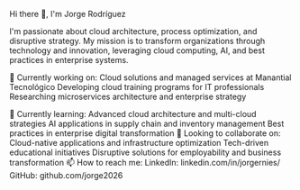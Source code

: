 Hi there 👋, I'm Jorge Rodríguez

I'm passionate about cloud architecture, process optimization, and disruptive strategy. My mission is to transform organizations through technology and innovation, leveraging cloud computing, AI, and best practices in enterprise systems.

🔭 Currently working on:
Cloud solutions and managed services at Manantial Tecnológico
Developing cloud training programs for IT professionals
Researching microservices architecture and enterprise strategy

🌱 Currently learning:
Advanced cloud architecture and multi-cloud strategies
AI applications in supply chain and inventory management
Best practices in enterprise digital transformation
🤝 Looking to collaborate on:
Cloud-native applications and infrastructure optimization
Tech-driven educational initiatives
Disruptive solutions for employability and business transformation
📫 How to reach me:
LinkedIn: linkedin.com/in/jorgernies/
GitHub: github.com/jorge2026

